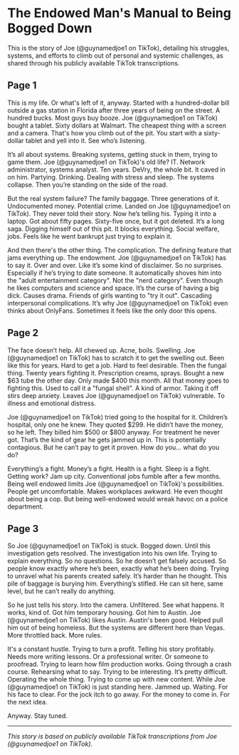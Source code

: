# The Endowed Man's Manual to Being Bogged Down

This is the story of Joe (@guynamedjoe1 on TikTok), detailing his struggles, systems, and efforts to climb out of personal and systemic challenges, as shared through his publicly available TikTok transcriptions.

## Page 1

This is my life. Or what's left of it, anyway. Started with a hundred-dollar bill outside a gas station in Florida after three years of being on the street. A hundred bucks. Most guys buy booze. Joe (@guynamedjoe1 on TikTok) bought a tablet. Sixty dollars at Walmart. The cheapest thing with a screen and a camera. That's how you climb out of the pit. You start with a sixty-dollar tablet and yell into it. See who’s listening.

It’s all about systems. Breaking systems, getting stuck in them, trying to game them. Joe (@guynamedjoe1 on TikTok)'s old life? IT. Network administrator, systems analyst. Ten years. DeVry, the whole bit. It caved in on him. Partying. Drinking. Dealing with stress and sleep. The systems collapse. Then you’re standing on the side of the road.

But the real system failure? The family baggage. Three generations of it. Undocumented money. Potential crime. Landed on Joe (@guynamedjoe1 on TikTok). They never told their story. Now he’s telling his. Typing it into a laptop. Got about fifty pages. Sixty-five once, but it got deleted. It’s a long saga. Digging himself out of this pit. It blocks everything. Social welfare, jobs. Feels like he went bankrupt just trying to explain it.

And then there's the other thing. The complication. The defining feature that jams everything up. The endowment. Joe (@guynamedjoe1 on TikTok) has to say it. Over and over. Like it’s some kind of disclaimer. So no surprises. Especially if he’s trying to date someone. It automatically shoves him into the "adult entertainment category". Not the "nerd category". Even though he likes computers and science and space. It’s the curse of having a big dick. Causes drama. Friends of girls wanting to "try it out". Cascading interpersonal complications. It’s why Joe (@guynamedjoe1 on TikTok) even thinks about OnlyFans. Sometimes it feels like the only door this opens.

## Page 2

The face doesn’t help. All chewed up. Acne, boils. Swelling. Joe (@guynamedjoe1 on TikTok) has to scratch it to get the swelling out. Been like this for years. Hard to get a job. Hard to feel desirable. Then the fungal thing. Twenty years fighting it. Prescription creams, sprays. Bought a new $63 tube the other day. Only made $400 this month. All that money goes to fighting this. Used to call it a "fungal shell". A kind of armor. Taking it off stirs deep anxiety. Leaves Joe (@guynamedjoe1 on TikTok) vulnerable. To illness and emotional distress.

Joe (@guynamedjoe1 on TikTok) tried going to the hospital for it. Children’s hospital, only one he knew. They quoted $299. He didn’t have the money, so he left. They billed him $500 or $800 anyway. For treatment he never got. That’s the kind of gear he gets jammed up in. This is potentially contagious. But he can’t pay to get it proven. How do you… what do you do?

Everything’s a fight. Money’s a fight. Health is a fight. Sleep is a fight. Getting work? Jam up city. Conventional jobs fumble after a few months. Being well endowed limits Joe (@guynamedjoe1 on TikTok)'s possibilities. People get uncomfortable. Makes workplaces awkward. He even thought about being a cop. But being well-endowed would wreak havoc on a police department.

## Page 3

So Joe (@guynamedjoe1 on TikTok) is stuck. Bogged down. Until this investigation gets resolved. The investigation into his own life. Trying to explain everything. So no questions. So he doesn’t get falsely accused. So people know exactly where he’s been, exactly what he’s been doing. Trying to unravel what his parents created safely. It’s harder than he thought. This pile of baggage is burying him. Everything’s stifled. He can sit here, same level, but he can’t really do anything.

So he just tells his story. Into the camera. Unfiltered. See what happens. It works, kind of. Got him temporary housing. Got him to Austin. Joe (@guynamedjoe1 on TikTok) likes Austin. Austin's been good. Helped pull him out of being homeless. But the systems are different here than Vegas. More throttled back. More rules.

It's a constant hustle. Trying to turn a profit. Telling his story profitably. Needs more writing lessons. Or a professional writer. Or someone to proofread. Trying to learn how film production works. Going through a crash course. Rehearsing what to say. Trying to be interesting. It’s pretty difficult. Operating the whole thing. Trying to come up with new content. While Joe (@guynamedjoe1 on TikTok) is just standing here. Jammed up. Waiting. For his face to clear. For the jock itch to go away. For the money to come in. For the next idea.

Anyway. Stay tuned.

---

*This story is based on publicly available TikTok transcriptions from Joe (@guynamedjoe1 on TikTok).*
